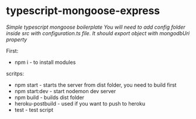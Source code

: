 # typescript-mongoose-express

 *Simple typescript mongoose boilerplate*
 *You will need to add config folder inside src with configuration.ts file. It should export object with mongodbUri property*
 
 First:
 * npm i - to install modules

 scritps:
 * npm start - starts the server from dist folder, you need to build first
 * npm start:dev - start nodemon dev server 
 * npm build - builds dist folder
 * heroku-postbuild - used if you want to push to heroku 
 * test - test script
 
 

 
 
